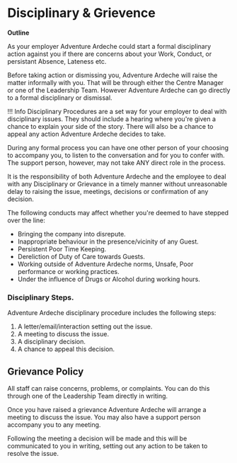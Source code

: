 # Disciplinary & Grievence

**Outline**

As your employer Adventure Ardeche could start a formal disciplinary action against you if there are concerns about your Work, Conduct, or persistant Absence, Lateness etc.

Before taking action or dismissing you, Adventure Ardeche will raise the matter informally with you.  That will be through either the Centre Manager or one of the Leadership Team. However Adventure Ardeche can go directly to a formal disciplinary or dismissal.

!!! Info
    Disciplinary Procedures are a set way for your employer to deal with disciplinary issues. They should include a hearing where you're given a chance to explain your side of the story. There will also be a chance to appeal any action Adventure Ardeche decides to take.

During any formal process you can have one other person of your choosing to accompany you, to listen to the conversation and for you to confer with. The support person, however, may not take ANY direct role in the process.

It is the responsibility of both Adventure Ardeche and the employee to deal with any Disciplinary or Grievance in a timely manner without unreasonable delay to raising the issue, meetings, decisions or confirmation of any decision.

The following conducts may affect whether you're deemed to have stepped over the line:

- Bringing the company into disrepute.
- Inappropriate behaviour in the presence/vicinity of any Guest.
- Persistent Poor Time Keeping.
- Dereliction of Duty of Care towards Guests.
- Working outside of Adventure Ardeche norms, Unsafe, Poor performance or working practices.
- Under the influence of Drugs or Alcohol during working hours.

### Disciplinary Steps.
Adventure Ardeche disciplinary procedure includes the following steps:

1. A letter/email/interaction setting out the issue.
2. A meeting to discuss the issue.
3. A disciplinary decision.
4. A chance to appeal this decision.

## Grievance Policy
All staff can raise concerns, problems, or complaints.  You can do this through one of the Leadership Team directly in writing.

Once you have raised a grievance Adventure Ardeche will arrange a meeting to discuss the issue. You may also have a support person accompany you to any meeting.

Following the meeting a decision will be made and this will be communicated to you in writing, setting out any action to be taken to resolve the issue.